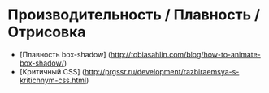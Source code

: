 # Производительность / Плавность / Отрисовка

* [Плавность box-shadow] (http://tobiasahlin.com/blog/how-to-animate-box-shadow/)
* [Критичный CSS] (http://prgssr.ru/development/razbiraemsya-s-kritichnym-css.html)

